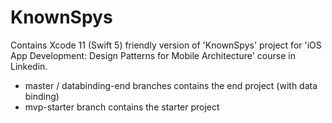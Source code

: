 # KnownSpys
Contains Xcode 11 (Swift 5) friendly version of 'KnownSpys' project  for 'iOS App Development: Design Patterns for Mobile Architecture' course in Linkedin.

- master / databinding-end branches contains the end project (with data binding) 
- mvp-starter branch contains the starter project
